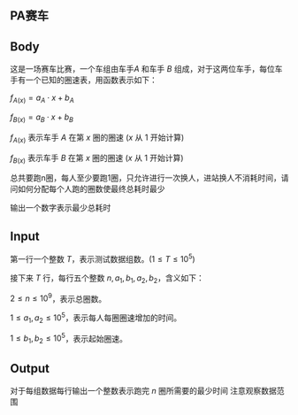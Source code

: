 ## PA赛车

## Body

这是一场赛车比赛，一个车组由车手$A$ 和车手 $B$ 组成，对于这两位车手，每位车手有一个已知的圈速表，用函数表示如下：

$f_{A(x)}=a_A⋅x+b_A$

$f_{B(x)}=a_B⋅x+b_B$

$f_{A(x)}$ 表示车手 $A$ 在第 $x$ 圈的圈速 ($x$ 从 $1$ 开始计算)

$f_{B(x)}$ 表示车手 $B$ 在第 $x$ 圈的圈速 ($x$ 从 $1$ 开始计算)

总共要跑n圈，每人至少要跑1圈，只允许进行一次换人，进站换人不消耗时间，请问如何分配每个人跑的圈数使最终总耗时最少

输出一个数字表示最少总耗时

## Input

第一行一个整数 $T$，表示测试数据组数。$(1 \leq T \leq 10^5)$

接下来 $T$ 行，每行五个整数 $n, a_1, b_1, a_2, b_2$，含义如下：

$2 \leq n \leq 10^9$，表示总圈数。

$1 \leq a_1, a_2 \leq 10^5$，表示每人每圈圈速增加的时间。

$1 \leq b_1, b_2 \leq 10^5$，表示起始圈速。

## Output

对于每组数据每行输出一个整数表示跑完 $n$ 圈所需要的最少时间 注意观察数据范围